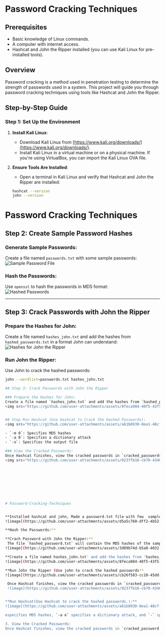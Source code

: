 # Password Cracking Techniques

## Prerequisites
- Basic knowledge of Linux commands.
- A computer with internet access.
- Hashcat and John the Ripper installed (you can use Kali Linux for pre-installed tools).

## Overview
Password cracking is a method used in penetration testing to determine the strength of passwords used in a system. This project will guide you through password cracking techniques using tools like Hashcat and John the Ripper.

## Step-by-Step Guide

### Step 1: Set Up the Environment
1. **Install Kali Linux**:
   - Download Kali Linux from [https://www.kali.org/downloads/](https://www.kali.org/downloads/).
   - Install Kali Linux in a virtual machine or on a physical machine. If you're using VirtualBox, you can import the Kali Linux OVA file.

2. **Ensure Tools Are Installed**:
   - Open a terminal in Kali Linux and verify that Hashcat and John the Ripper are installed:
   ```bash
   hashcat --version
   john --version

# Password Cracking Techniques

## Step 2: Create Sample Password Hashes

### Generate Sample Passwords:
Create a file named `passwords.txt` with some sample passwords:  
<img src="https://github.com/user-attachments/assets/d5a5c760-dff2-4b52-b705-e77d1d6bfd8b" alt="Sample Password File">

### Hash the Passwords:
Use `openssl` to hash the passwords in MD5 format:  
<img src="https://github.com/user-attachments/assets/3d09b74d-b5a8-4032-bb0c-17e38bd9ab7e" alt="Hashed Passwords">

---

## Step 3: Crack Passwords with John the Ripper

### Prepare the Hashes for John:
Create a file named `hashes_john.txt` and add the hashes from `hashed_passwords.txt` in a format John can understand:  
<img src="https://github.com/user-attachments/assets/8feca984-40f5-43f5-9159-940b94c7ba46" alt="Hashes for John the Ripper">

### Run John the Ripper:
Use John to crack the hashed passwords:
```bash
john --wordlist=passwords.txt hashes_john.txt

## Step 3: Crack Passwords with John the Ripper

### Prepare the Hashes for John:
Create a file named `hashes_john.txt` and add the hashes from `hashed_passwords.txt` in a format John can understand:  
<img src="https://github.com/user-attachments/assets/8feca984-40f5-43f5-9159-940b94c7ba46" alt="Hashes for John the Ripper">


## Step Run Hashcat (Use Hashcat to Crack the Hashed Passwords):
<img src="https://github.com/user-attachments/assets/a61b8930-0ea1-48cf-aae0-743f8dad3774" alt="Hashcat Output">  

- `-m 0`: Specifies MD5 hashes  
- `-a 0`: Specifies a dictionary attack  
- `-o`: Specifies the output file  

### View the Cracked Passwords:
Once Hashcat finishes, view the cracked passwords in `cracked_passwords.txt`:  
<img src="https://github.com/user-attachments/assets/0237fb16-cb70-4346-b116-c3e5f2e190cd" alt="Cracked Passwords by Hashcat">









# Password-Cracking-Techniques


**Installed hashcat and john, Made a password.txt file with few  sample passwords:
![image](https://github.com/user-attachments/assets/d5a5c760-dff2-4b52-b705-e77d1d6bfd8b)

**Hash the Passwords:**

**Crach Password with John the Ripper:**
 The file `hashed_password.txt` will contain the MD5 hashes of the sample passwords.
![image](https://github.com/user-attachments/assets/3d09b74d-b5a8-4032-bb0c-17e38bd9ab7e)

**Create a file named hashes_john.txt' and add the hashes from 'hashes_password.txt in a format john can understand**
![image](https://github.com/user-attachments/assets/8feca984-40f5-43f5-9159-940b94c7ba46)

**Run John the Ripper (Use john to crack the hashed passwords**
![image](https://github.com/user-attachments/assets/cb26f583-cc10-45dd-a919-1b993d889b0a)

 Once Hashcat finishes, view the cracked passwords in `cracked_passwords.txt".
 ![image](https://github.com/user-attachments/assets/0237fb16-cb70-4346-b116-c3e5f2e190cd)


**Run Hashcat(Use Hashcat to crack the hashed passwords.):**
![image](https://github.com/user-attachments/assets/a61b8930-0ea1-48cf-aae0-743f8dad3774)

especifies MD5 hashes, `-a e` specifies a dictionary attack, and `-` specifies the output file.

3. View the Cracked Passwords:
Once Hashcat finishes, view the cracked passwords in `cracked_password.txt`.



